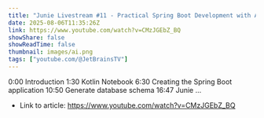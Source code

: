 ```yaml
---
title: "Junie Livestream #11 - Practical Spring Boot Development with AI tools"
date: 2025-08-06T11:35:26Z
link: https://www.youtube.com/watch?v=CMzJGEbZ_BQ
showShare: false
showReadTime: false
thumbnail: images/ai.png
tags: ["youtube.com/@JetBrainsTV"]
---
```

0:00 Introduction 1:30 Kotlin Notebook 6:30 Creating the Spring Boot application 10:50 Generate database schema 16:47 Junie ...

- Link to article: https://www.youtube.com/watch?v=CMzJGEbZ_BQ